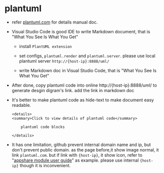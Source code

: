 # plantuml
- refer [plantuml.com](https://plantuml.com/) for details manual doc.
- Visual Studio Code is good IDE to write Markdown document, that is "What You See Is What You Get"
    - install ```PlantUML extension```
    - set configs, ```plantuml.render``` and ```plantuml.server```. please use local plantuml server ```http://{host-ip}:8888/uml/```

    - write Markdown doc in Visual Studio Code, that is "What You See Is What You Get"

- After done, copy plantuml code into online http://{host-ip}:8888/uml/ to generate desgin digram's link. add the link in markdown doc

- It's better to make plantuml code as hide-text to make document easy readable.
    ```
    <details>
    <summary>Click to view details of plantuml code</summary>

        plantuml code blocks

    </details>
    ```
- It has one limitation, github prevent internal domain name and ip, but don't prevent public domain. as the page before,it show image normal, it link ```plantuml.com```. but if link with ```{host-ip}```, it show icon, refer to "[appshare module user guide](../../mediaengine/appshare/docs/appshare-user-guide.md)" as example. please use internal ```{host-ip}``` though it is inconvenient.